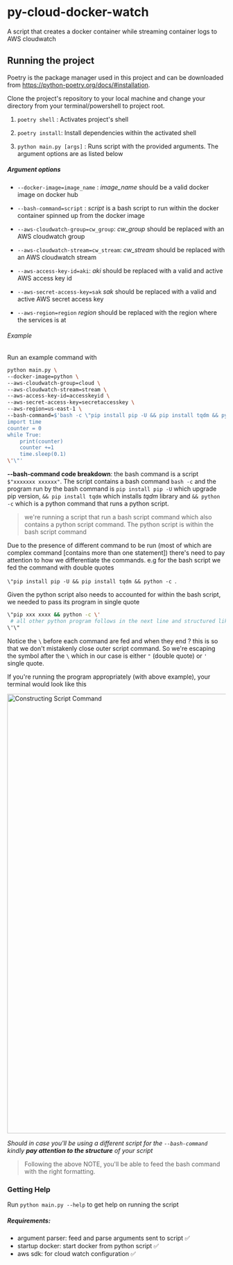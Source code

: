 # py-cloud-docker-watch
A script that creates a docker container while streaming container logs to AWS cloudwatch

## Running the project
Poetry is the package manager used in this project and can be downloaded from https://python-poetry.org/docs/#installation.

Clone the project's repository to your local machine and change your directory from your terminal/powershell to project root.

1. `poetry shell` : Activates project's shell

2. `poetry install`: Install dependencies within the activated shell

3. `python main.py [args]` : Runs script with the provided arguments. The argument options are as listed below

##### Argument options

  - `--docker-image=image_name` : _image_name_ should be a valid docker image on docker hub

  - `--bash-command=script` : _script_ is a bash script to run within the docker container spinned up from the docker image

  - `--aws-cloudwatch-group=cw_group`: _cw_group_ should be replaced with an AWS cloudwatch group

  - `--aws-cloudwatch-stream=cw_stream`: _cw_stream_ should be replaced with an AWS cloudwatch stream

  - `--aws-access-key-id=aki`: _aki_ should be replaced with a valid and active AWS access key id

  - `--aws-secret-access-key=sak` _sak_ should be replaced with a valid and active AWS secret access key

  - `--aws-region=region` _region_ should be replaced with the region where the services is at

###### Example 

Run an example command with
```bash
python main.py \
--docker-image=python \
--aws-cloudwatch-group=cloud \
--aws-cloudwatch-stream=stream \
--aws-access-key-id=accesskeyid \
--aws-secret-access-key=secretaccesskey \
--aws-region=us-east-1 \
--bash-command=$'bash -c \"pip install pip -U && pip install tqdm && python -c \'
import time
counter = 0
while True:
    print(counter)
    counter +=1
    time.sleep(0.1)
\'\"'
```

**--bash-command code breakdown**: the bash command is a script `$"xxxxxxx xxxxxx"`. The script contains a bash command `bash -c` and the program run by the bash command is `pip install pip -U` which upgrade pip version,  `&& pip install tqdm` which installs _tqdm_ library and `&& python -c` which is a python command that runs a python script.

> we're running a script that run a bash script command which also contains a python script command. The python script is within the bash script command

Due to the presence of different command to be run (most of which are complex command [contains more than one statement]) there's need to pay attention to how we differentiate the commands. e.g for the bash script we fed the command with double quotes 

`\"pip install pip -U && pip install tqdm && python -c `. 

Given the python script also needs to accounted for within the bash script, we needed to pass its program in single quote 
```bash
\"pip xxx xxxx && python -c \'
 # all other python program follows in the next line and structured like a normal python program (use space and tabs appropriately)
\'\"
```

Notice the `\` before each command are fed and when they end ? this is so that we don't mistakenly close outer script command. So we're escaping the symbol after the `\` which in our case is either `"` (double quote) or `'` single quote.

If you're running the program appropriately (with above example), your terminal would look like this 

<img width="1010" alt="Constructing Script Command" src="https://github.com/spaceofmiah/py-cloud-docker-watch/assets/37231237/9477f629-3d09-4724-a885-ee404c735579">


_Should in case you'll be using a different script for the `--bash-command` kindly **pay attention to the structure** of your script_

> Following the above NOTE, you'll be able to feed the bash command with the right formatting.

### Getting Help
Run `python main.py --help` to get help on running the script


##### Requirements:
- argument parser: feed and parse arguments sent to script  ✅
- startup docker: start docker from python script ✅
- aws sdk: for cloud watch configuration ✅




